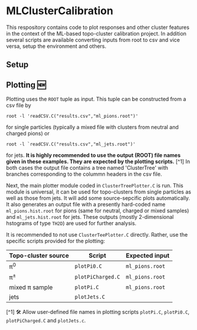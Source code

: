 # MLClusterCalibration

This respository contains code to plot responses and other cluster features in the context of the ML-based topo-cluster calibration project. In addition several scripts are available converting inputs from root to csv and vice versa, setup the environment and others. 

## Setup

## Plotting 🆕

Plotting uses the `ROOT` tuple as input. This tuple can be constructed from a csv file by 
```
root -l 'readCSV.C("results.csv","ml_pions.root")'
```
for single particles (typically a mixed file with clusters from neutral and charged pions) or
```
root -l `readCSV.C("results.csv","ml_jets.root")'
```
for jets. **It is highly recommended to use the output (ROOT) file names given in these examples. They are expected by the plotting scripts.** [^1]
In both cases the output file contains a tree named 'ClusterTree' with branches corresponding to the colummn headers in the csv file.

Next, the main plotter module coded in `ClusterTreePlotter.C` is run. This module is universal, it can be used for topo-clusters from single particles as well as those from jets. It will add some source-sepcific plots automatically. It also generates an output file with a presently hard-coded name `ml_pions.hist.root` for pions (same for neutral, charged or mixed samples) and `ml_jets.hist.root` for jets. These outputs (mostly 2-dimensional hstograms of type `TH2D`) are used for further analysis.

It is recommended to not use `ClusterTeePlotter.C` directly. Rather, use the specific scripts provided for the plotting:

| Topo-cluster source | Script            | Expected input  |
| ------------------- | ----------------- | --------------- |
| &pi;<sup>0</sup>    | `plotPi0.C`       | `ml_pions.root` | 
| &pi;<sup>&pm;</sup> | `plotPiCharged.C` | `ml_pions.root` |
| mixed &pi; sample   | `plotPi.C`        | `ml_pions.root` |
| jets                | `plotJets.C`      | 

[^1] :hammer_and_wrench: Allow user-defined file names in plotting scripts `plotPi.C`, `plotPi0.C`, `plotPiCharged.C` and `plotJets.c`.   
